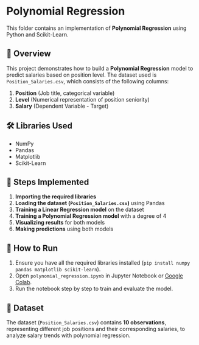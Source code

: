 # Polynomial Regression

This folder contains an implementation of **Polynomial Regression** using Python and Scikit-Learn.

## 📌 Overview
This project demonstrates how to build a **Polynomial Regression** model to predict salaries based on position level. The dataset used is `Position_Salaries.csv`, which consists of the following columns:
1. **Position** (Job title, categorical variable)
2. **Level** (Numerical representation of position seniority)
3. **Salary** (Dependent Variable - Target)

## 🛠 Libraries Used
- NumPy  
- Pandas  
- Matplotlib  
- Scikit-Learn  

## 🔧 Steps Implemented
1. **Importing the required libraries**
2. **Loading the dataset (`Position_Salaries.csv`)** using Pandas  
3. **Training a Linear Regression model** on the dataset  
4. **Training a Polynomial Regression model** with a degree of 4  
5. **Visualizing results** for both models  
6. **Making predictions** using both models  

## 🚀 How to Run
1. Ensure you have all the required libraries installed (`pip install numpy pandas matplotlib scikit-learn`).
2. Open `polynomial_regression.ipynb` in Jupyter Notebook or [Google Colab](your-colab-link).
3. Run the notebook step by step to train and evaluate the model.

## 📂 Dataset
The dataset (`Position_Salaries.csv`) contains **10 observations**, representing different job positions and their corresponding salaries, to analyze salary trends with polynomial regression.
